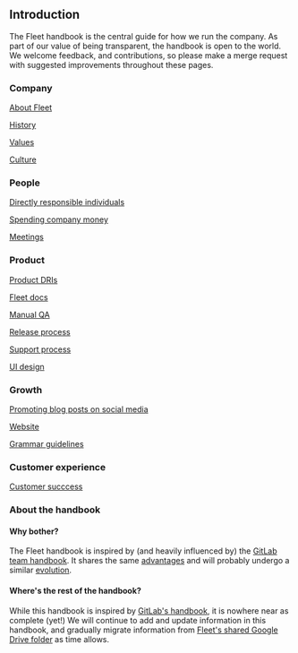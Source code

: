 ## Introduction

The Fleet handbook is the central guide for how we run the company. As part of our value of being transparent, the handbook is open to the world. We welcome feedback, and contributions, so please make a merge request with suggested improvements throughout these pages.  

### Company

[About Fleet](./company.md#about-fleet)

[History](./company.md#history)

[Values](./company.md#values)

[Culture](./company.md#culture)

### People

[Directly responsible individuals](./people.md#directly-resonsible-individuals)

[Spending company money](./people.md#spending-company-money)

[Meetings](./people.md#meetings)

### Product

[Product DRIs](./product.md#product-dris)

[Fleet docs](./product.md#fleet-docs)

[Manual QA](./product.md#manual-qa)

[Release process](./product.md#release-process)

[Support process](./product.md#support-process)

[UI design](./product.md#ui-design)

### Growth

[Promoting blog posts on social media](./growth.md#promoting-blog-posts-on-social-media)

[Website](./growth.md#website)

[Grammar guidelines](./growth.md#grammar-guidelines)

### Customer experience

[Customer succcess](./customer-experience.md#customer-success)

### About the handbook

#### Why bother?
The Fleet handbook is inspired by (and heavily influenced by) the [GitLab team handbook](https://about.gitlab.com/handbook/about/).  It shares the same [advantages](https://about.gitlab.com/handbook/about/#advantages) and will probably undergo a similar [evolution](https://about.gitlab.com/handbook/ceo/#evolution-of-the-handbook).

#### Where's the rest of the handbook?
While this handbook is inspired by [GitLab's handbook](https://about.gitlab.com/handbook/), it is nowhere near as complete (yet!)  We will continue to add and update information in this handbook, and gradually migrate information from [Fleet's shared Google Drive folder](https://drive.google.com/drive/u/0/folders/1StSOI3HNcsl9VleXxNWfUBT2co7h44OG) as time allows.


<meta name="maintainedBy" value="noahtalerman">



